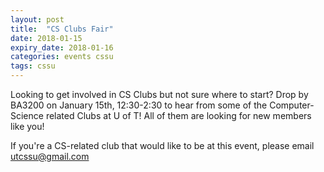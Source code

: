 ```yaml
---
layout: post
title:  "CS Clubs Fair"
date: 2018-01-15
expiry_date: 2018-01-16
categories: events cssu
tags: cssu
---
```


Looking to get involved in CS Clubs but not sure where to start? Drop by BA3200 on January 15th, 12:30-2:30 to hear from some of the Computer-Science related Clubs at U of T! All of them are looking for new members like you!

If you're a CS-related club that would like to be at this event, please email utcssu@gmail.com